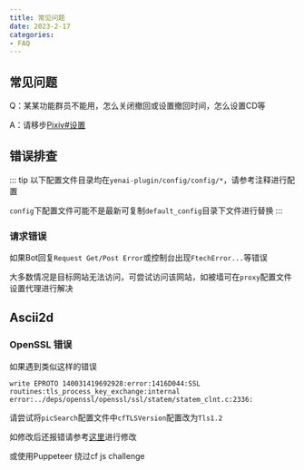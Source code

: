 ```yaml
---
title: 常见问题
date: 2023-2-17
categories:
- FAQ
---
```

<Boxx/>

## 常见问题
Q：某某功能群员不能用，怎么关闭撤回或设置撤回时间，怎么设置CD等

A：请移步[Pixiv#设置](./features/Pixiv#设置)

## 错误排查

::: tip
以下配置文件目录均在`yenai-plugin/config/config/*`，请参考注释进行配置

`config`下配置文件可能不是最新可复制`default_config`目录下文件进行替换
:::

### 请求错误
如果Bot回复`Request Get/Post Error`或控制台出现`FtechError...`等错误

大多数情况是目标网站无法访问，可尝试访问该网站，如被墙可在`proxy`配置文件设置代理进行解决

## Ascii2d
### OpenSSL 错误
如果遇到类似这样的错误

```
write EPROTO 140031419692928:error:1416D044:SSL routines:tls_process_key_exchange:internal error:../deps/openssl/openssl/ssl/statem/statem_clnt.c:2336:
```

请尝试将`picSearch`配置文件中`cfTLSVersion`配置改为`Tls1.2`

如修改后还报错请参考[这里](https://github.com/Tsuk1ko/cq-picsearcher-bot/wiki/%E5%B8%B8%E8%A7%81%E9%97%AE%E9%A2%98#ascii2d)进行修改

或使用Puppeteer 绕过cf js challenge
  
